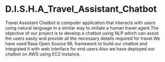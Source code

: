 # D.I.S.H.A_Travel_Assistant_Chatbot
Travel Assistant Chatbot is computer application that interacts with users using natural language in a similar way to imitate a human travel agent.The objective of our project is to develop a chatbot using NLP which can assist the users easily and provide all the necessary details required for travel.We have used Rasa Open Source ML framework to build our chatbot and integrated it with web interface for end users.Also we have deployed our chatbot on AWS using EC2 instance.
